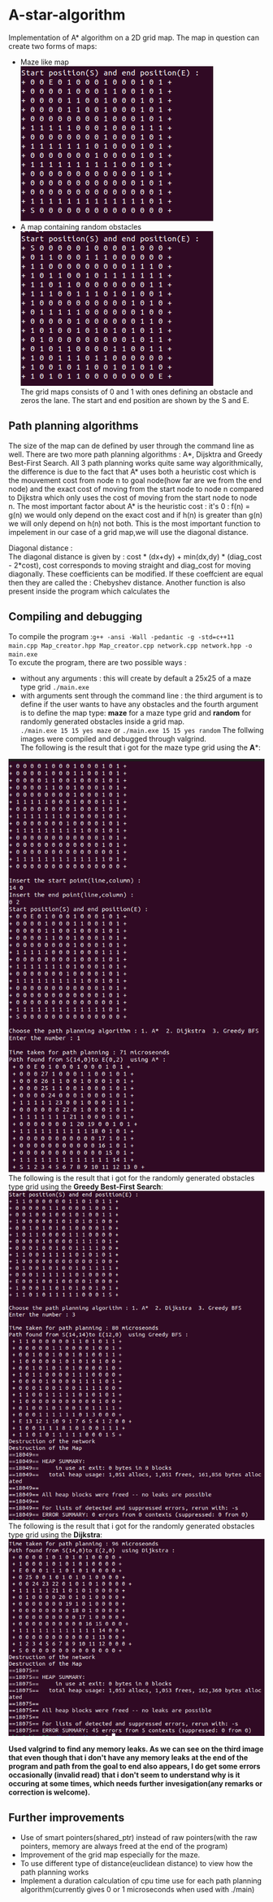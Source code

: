 # A-star-algorithm 

Implementation of A* algorithm on a 2D grid map. The map in question can create two forms of maps: 
* Maze like map   
  ![](https://github.com/SShivamshan/A-star-algorithm/blob/main/test/Screenshot%20from%202023-05-21%2021-15-14.png "Maze grid")  
* A map containing random obstacles   
  ![](https://github.com/SShivamshan/A-star-algorithm/blob/main/test/Screenshot%20from%202023-05-21%2021-28-26.png "Random obstacle grid")  
The grid maps consists of 0 and 1 with ones defining an obstacle and zeros the lane. The start and end position are shown by the S and E.  

## Path planning algorithms
The size of the map can de defined by user through the command line as well. 
There are two more path planning algorithms : A*, Dijsktra and Greedy Best-First Search. All 3 path planning works quite same way algorithmically, the difference is due to the fact that A* uses both a heuristic cost which is the mouvement cost from node n to goal node(how far are we from the end node) and the exact cost of moving from the start node to node n compared to Dijkstra which only uses the cost of moving from the start node to node n. 
The most important factor about A* is the heuristic cost : it's 0 : f(n) = g(n) we would only depend on the exact cost and if h(n) is greater than g(n) we will only depend on h(n) not both. This is the most important function to impelement in our case of a grid map,we will use the diagonal distance. 

Diagonal distance :         
The diagonal distance is given by : cost * (dx+dy) + min(dx,dy) * (diag_cost - 2*cost), cost corresponds to moving straight and diag_cost for moving diagonally. These coefficients can be modified. If these coeffcient are equal then they are called the : Chebyshev distance.
Another function is also present inside the program which calculates the 

## Compiling and debugging 
To compile the program :`g++ -ansi -Wall -pedantic -g -std=c++11 main.cpp Map_creator.hpp Map_creator.cpp network.cpp network.hpp -o main.exe`  
To excute the program, there are two possible ways :   
* without any arguments : this will create by default a 25x25 of a maze type grid
 `./main.exe` 
 * with arguments sent through the command line : the third argument is to define if the user wants to have any obstacles and the fourth argument is to define the map type: **maze** for a maze type grid and **random** for randomly generated obstacles inside a grid map.  
 `./main.exe 15 15 yes maze` or `./main.exe 15 15 yes random`
 The follwing images were compiled and debugged through valgrind.  
 The following is the result that i got for the maze type grid using the **A***:  
 
![](https://github.com/SShivamshan/A-star-algorithm/blob/main/test/Screenshot%20from%202023-05-21%2021-14-52.png "Result A*")  
 The following is the result that i got for the randomly generated obstacles type grid using the **Greedy Best-First Search**:  
 ![](https://github.com/SShivamshan/A-star-algorithm/blob/main/test/Screenshot%20from%202023-05-21%2021-34-58.png "Result GBFS")  
 The following is the result that i got for the randomly generated obstacles type grid using the **Dijkstra**:  
 ![](https://github.com/SShivamshan/A-star-algorithm/blob/main/test/Screenshot%20from%202023-05-21%2021-36-17.png "Result Dijkstra") 

**Used valgrind to find any memory leaks. As we can see on the third image that even though that i don't have any memory leaks at the end of the program and path from the goal to end also appears, I do get some errors occasionally (invalid read) that i don't seem to understand why is it occuring at some times, which needs further invesigation(any remarks or correction is welcome).**

## Further improvements
* Use of smart pointers(shared_ptr) instead of raw pointers(with the raw pointers, memory are always freed at the end of the program)
* Improvement of the grid map especially for the maze. 
* To use different type of distance(euclidean distance) to view how the path planning works
* Implement a duration calculation of cpu time use for each path planning algorithm(currently gives 0 or 1 microseconds when used with ./main)







